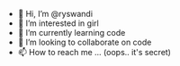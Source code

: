 - 👋 Hi, I’m @ryswandi
- 👀 I’m interested in girl
- 🌱 I’m currently learning code
- 💞️ I’m looking to collaborate on code
- 📫 How to reach me ... (oops.. it's secret)

<!---
ryswandi/ryswandi is a ✨ special ✨ repository because its `README.md` (this file) appears on your GitHub profile.
You can click the Preview link to take a look at your changes.
--->

